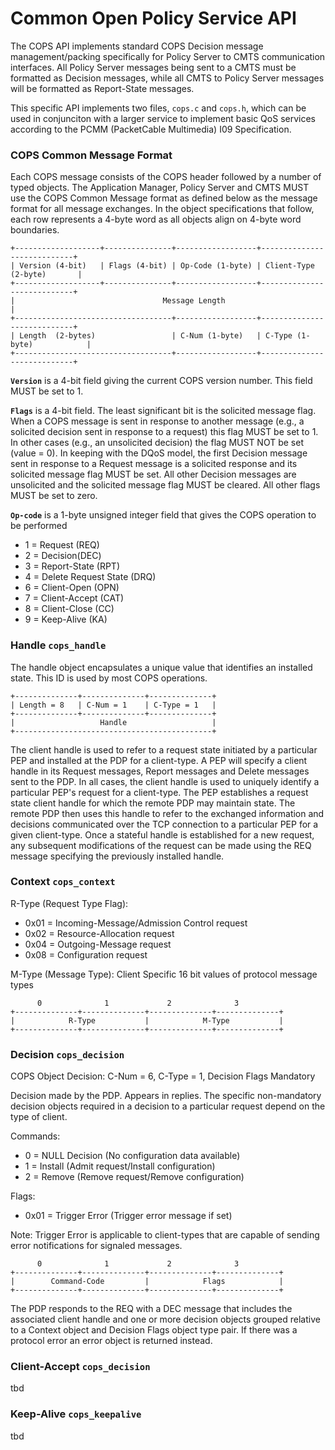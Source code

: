# Common Open Policy Service API

The COPS API implements standard COPS Decision message management/packing specifically for Policy Server to CMTS communication interfaces. All Policy Server messages being sent to a CMTS must be formatted as Decision messages, while all CMTS to Policy Server messages will be formatted as Report-State messages.

This specific API implements two files, `cops.c` and `cops.h`, which can be used in conjunciton with a larger service to implement
basic QoS services according to the PCMM (PacketCable Multimedia) I09 Specification.

### COPS Common Message Format

Each COPS message consists of the COPS header followed by a number of typed objects. The Application Manager, Policy Server
and CMTS MUST use the COPS Common Message format as defined below as the message format for all message exchanges. In the object specifications that follow, each row represents a 4-byte word as all objects align on 4-byte word boundaries.
```
+-------------------+---------------+------------------+----------------------------+
| Version (4-bit)   | Flags (4-bit) | Op-Code (1-byte) | Client-Type (2-byte)       |
+-------------------+---------------+------------------+----------------------------+
|                                 Message Length                                    |
+-----------------------------------+------------------+----------------------------+
| Length  (2-bytes)                 | C-Num (1-byte)   | C-Type (1-byte)            |
+-----------------------------------+------------------+----------------------------+
```

**`Version`** is a 4-bit field giving the current COPS version number. This field MUST be set to 1.<br>

**`Flags`** is a 4-bit field. The least significant bit is the solicited message flag. When a COPS message is sent in response
to another message (e.g., a solicited decision sent in response to a request) this flag MUST be set to 1. In other cases (e.g.,
an unsolicited decision) the flag MUST NOT be set (value = 0). In keeping with the DQoS model, the first Decision message sent
in response to a Request message is a solicited response and its solicited message flag MUST be set. All other Decision messages
are unsolicited and the solicited message flag MUST be cleared. All other flags MUST be set to zero.<br>

**`Op-code`** is a 1-byte unsigned integer field that gives the COPS operation to be performed
* 1 = Request (REQ)
* 2 = Decision(DEC)
* 3 = Report-State (RPT)
* 4 = Delete Request State (DRQ)
* 6 = Client-Open (OPN)
* 7 = Client-Accept (CAT)
* 8 = Client-Close (CC)
* 9 = Keep-Alive (KA)

### Handle `cops_handle`

The handle object encapsulates a unique value that identifies an installed state. This ID is used by most COPS operations. 
```
+--------------+--------------+--------------+
| Length = 8   | C-Num = 1    | C-Type = 1   |
+--------------+--------------+--------------+
|                   Handle                   |
+--------------------------------------------+
```
The client handle is used to refer to a request state initiated by a particular PEP and installed at the PDP for a client-type. 
A PEP will specify a client handle in its Request messages, Report messages and Delete messages sent to the PDP. In all cases,
the client handle is used to uniquely identify a particular PEP's request for a client-type. The PEP establishes a request state
client handle for which the remote PDP may maintain state. The remote PDP then uses this handle to refer to the exchanged 
information and decisions communicated over the TCP connection to a particular PEP for a given client-type. Once a stateful
handle is established for a new request, any subsequent modifications of the request can be made using the REQ message specifying
the previously installed handle.
  
### Context `cops_context`

R-Type (Request Type Flag):
* 0x01 = Incoming-Message/Admission Control request
* 0x02 = Resource-Allocation request
* 0x04 = Outgoing-Message request
* 0x08 = Configuration request

M-Type (Message Type): Client Specific 16 bit values of protocol message types
```
      0              1             2              3
+--------------+--------------+--------------+--------------+
|            R-Type           |            M-Type           |
+--------------+--------------+--------------+--------------+
```
### Decision `cops_decision`

 COPS Object Decision: C-Num = 6, C-Type = 1, Decision Flags Mandatory

Decision made by the PDP. Appears in replies. The specific non-mandatory decision objects required in a decision to a particular
request depend on the type of client.

Commands:
* 0 = NULL Decision (No configuration data available)
* 1 = Install (Admit request/Install configuration)
* 2 = Remove (Remove request/Remove configuration)

Flags:
* 0x01 = Trigger Error (Trigger error message if set)

Note: Trigger Error is applicable to client-types that
are capable of sending error notifications for signaled
messages.
 
```
      0              1             2              3
+--------------+--------------+--------------+--------------+
|        Command-Code         |            Flags            |
+--------------+--------------+--------------+--------------+

```
The PDP responds to the REQ with a DEC message that includes the associated client handle and one or more decision objects
grouped relative to a Context object and Decision Flags object type pair. If there was a protocol error an error object is returned
instead.

### Client-Accept `cops_decision`
tbd

### Keep-Alive `cops_keepalive`
tbd